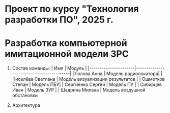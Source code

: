 # Проект по курсу "Технология разработки ПО", 2025 г. 
# Разработка компьютерной имитационной модели ЗРС
1. Состав команды: 
| Имя                  | Модуль                                  |
|----------------------|------------------------------------------|
| Голова Анна          | Модель радиолокатора|
| Киселёва Светлана    | Модель визуализации результатов                    |
| Ошметков Степан      | Модель ПБУ|
| Сергиенко Сергей     | Модель ПУ |
| Сибирцев Иван        | Модель ЗУР     |
| Шадрина Милана       | Модель воздушной обстановки

2. Архитектура
